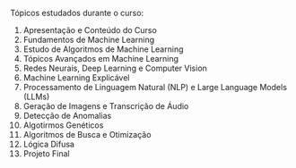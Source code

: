 Tópicos estudados durante o curso:

1. Apresentação e Conteúdo do Curso
2. Fundamentos de Machine Learning
3. Estudo de Algoritmos de Machine Learning
4. Tópicos Avançados em Machine Learning
5. Redes Neurais, Deep Learning e Computer Vision
6. Machine Learning Explicável
7. Processamento de Linguagem Natural (NLP) e Large Language Models (LLMs)
8. Geração de Imagens e Transcrição de Áudio
9. Detecção de Anomalias
10. Algotirmos Genéticos
11. Algoritmos de Busca e Otimização
12. Lógica Difusa
13. Projeto Final